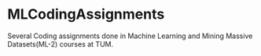 # MLCodingAssignments
Several Coding assignments done in Machine Learning and Mining Massive Datasets(ML-2) courses at TUM.
